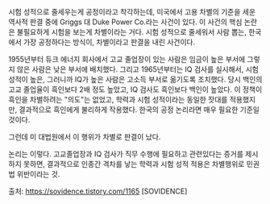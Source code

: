 시험 성적으로 줄세우는게 공정이라고 착각하는데, 미국에서 고용 차별의 기준을 세운 역사적 판결 중에 Griggs 대 Duke Power Co.라는 사건이 있다. 이 사건의 핵심 논란은 불필요하게 시험을 보는게 차별이라는 거다. 시험 성적으로 줄세워서 사람 뽑는, 한국에서 가장 공정하다는 방식이, 차별이라고 판결을 내린 사건이다. 

1955년부터 듀크 에너지 회사에서 고교 졸업장이 있는 사람은 임금이 높은 부서에 그렇지 않은 사람은 낮은 부서에 배치했다. 그리고 1965년부터는 IQ 검사를 실시해서, 시험 성적이 높은, 그러니까 IQ가 높은 사람은 고소득 부서로 옮기도록 조치했다. 당시 백인의 고교 졸업율이 흑인보다 2배 정도 높았고, IQ 검사도 흑인보다 백인이 높았다. 이 정책이 흑인을 차별하려는 "의도"는 없었고, 학력과 시험 성적이라는 동일한 잣대를 적용했지만, 결과적으로 흑인에게 불리하게 작용했다. 한국의 공정 논리라면 매우 필요한 기준일 것이다. 

그런데 미 대법원에서 이 행위가 차별로 판결이 났다. 

논리는 이렇다. 고교졸업장과 IQ 검사가 직무 수행에 필요하고 관련있다는 증거를 제시하지 못하면, 결과적으로 인종간 격차를 낳는 학력과 시험 성적 적용은 차별행위로 민권법 위반이라는 것. 

출처: https://sovidence.tistory.com/1165 [SOVIDENCE]